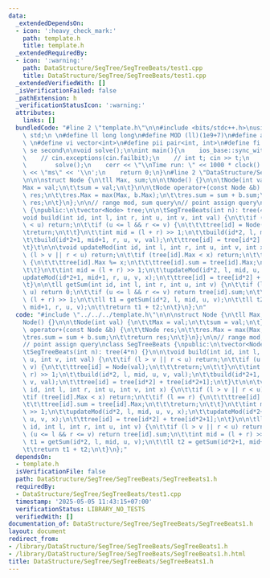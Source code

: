 ```yaml
---
data:
  _extendedDependsOn:
  - icon: ':heavy_check_mark:'
    path: template.h
    title: template.h
  _extendedRequiredBy:
  - icon: ':warning:'
    path: DataStructure/SegTree/SegTreeBeats/test1.cpp
    title: DataStructure/SegTree/SegTreeBeats/test1.cpp
  _extendedVerifiedWith: []
  _isVerificationFailed: false
  _pathExtension: h
  _verificationStatusIcon: ':warning:'
  attributes:
    links: []
  bundledCode: "#line 2 \"template.h\"\n\n#include <bits/stdc++.h>\nusing namespace\
    \ std;\n \n#define ll long long\n#define MOD (ll)(1e9+7)\n#define all(x) (x).begin(),(x).end()\n\
    \ \n#define vi vector<int>\n#define pii pair<int, int>\n#define fi first\n#define\
    \ se second\n\nvoid solve();\n\nint main(){\n    ios_base::sync_with_stdio(false);cin.tie(NULL);\n\
    \    // cin.exceptions(cin.failbit);\n    // int t; cin >> t;\n    // while(t--)\n\
    \        solve();\n    cerr << \"\\nTime run: \" << 1000 * clock() / CLOCKS_PER_SEC\
    \ << \"ms\" << '\\n';\n    return 0;\n}\n#line 2 \"DataStructure/SegTree/SegTreeBeats/SegTreeBeats1.h\"\
    \n\n\nstruct Node {\n\tll Max, sum;\n\n\tNode() {}\n\n\tNode(int val) {\n\t\t\
    Max = val;\n\t\tsum = val;\n\t}\n\n\tNode operator+(const Node &b) {\n\t\tNode\
    \ res;\n\t\tres.Max = max(Max, b.Max);\n\t\tres.sum = sum + b.sum;\n\t\treturn\
    \ res;\n\t}\n};\n\n// range mod, sum query\n// point assign query\nclass SegTreeBeats\
    \ {\npublic:\n\tvector<Node> tree;\n\n\tSegTreeBeats(int n): tree(4*n) {}\n\n\t\
    void build(int id, int l, int r, int u, int v, int val) {\n\t\tif (l > v || r\
    \ < u) return;\n\t\tif (u <= l && r <= v) {\n\t\t\ttree[id] = Node(val);\n\t\t\
    \treturn;\n\t\t}\n\t\tint mid = (l + r) >> 1;\n\t\tbuild(id*2, l, mid, u, v, val);\n\
    \t\tbuild(id*2+1, mid+1, r, u, v, val);\n\t\ttree[id] = tree[id*2] + tree[id*2+1];\n\
    \t}\t\n\n\tvoid updateMod(int id, int l, int r, int u, int v, int x) {\n\t\tif\
    \ (l > v || r < u) return;\n\t\tif (tree[id].Max < x) return;\n\t\tif (l == r)\
    \ {\n\t\t\ttree[id].Max %= x;\n\t\t\ttree[id].sum = tree[id].Max;\n\t\t\treturn;\n\
    \t\t}\n\t\tint mid = (l + r) >> 1;\n\t\tupdateMod(id*2, l, mid, u, v, x);\n\t\t\
    updateMod(id*2+1, mid+1, r, u, v, x);\n\t\ttree[id] = tree[id*2] + tree[id*2+1];\n\
    \t}\n\n\tll getSum(int id, int l, int r, int u, int v) {\n\t\tif (l > v || r <\
    \ u) return 0;\n\t\tif (u <= l && r <= v) return tree[id].sum;\n\t\tint mid =\
    \ (l + r) >> 1;\n\t\tll t1 = getSum(id*2, l, mid, u, v);\n\t\tll t2 = getSum(id*2+1,\
    \ mid+1, r, u, v);\n\t\treturn t1 + t2;\n\t}\n};\n"
  code: "#include \"../../../template.h\"\n\n\nstruct Node {\n\tll Max, sum;\n\n\t\
    Node() {}\n\n\tNode(int val) {\n\t\tMax = val;\n\t\tsum = val;\n\t}\n\n\tNode\
    \ operator+(const Node &b) {\n\t\tNode res;\n\t\tres.Max = max(Max, b.Max);\n\t\
    \tres.sum = sum + b.sum;\n\t\treturn res;\n\t}\n};\n\n// range mod, sum query\n\
    // point assign query\nclass SegTreeBeats {\npublic:\n\tvector<Node> tree;\n\n\
    \tSegTreeBeats(int n): tree(4*n) {}\n\n\tvoid build(int id, int l, int r, int\
    \ u, int v, int val) {\n\t\tif (l > v || r < u) return;\n\t\tif (u <= l && r <=\
    \ v) {\n\t\t\ttree[id] = Node(val);\n\t\t\treturn;\n\t\t}\n\t\tint mid = (l +\
    \ r) >> 1;\n\t\tbuild(id*2, l, mid, u, v, val);\n\t\tbuild(id*2+1, mid+1, r, u,\
    \ v, val);\n\t\ttree[id] = tree[id*2] + tree[id*2+1];\n\t}\t\n\n\tvoid updateMod(int\
    \ id, int l, int r, int u, int v, int x) {\n\t\tif (l > v || r < u) return;\n\t\
    \tif (tree[id].Max < x) return;\n\t\tif (l == r) {\n\t\t\ttree[id].Max %= x;\n\
    \t\t\ttree[id].sum = tree[id].Max;\n\t\t\treturn;\n\t\t}\n\t\tint mid = (l + r)\
    \ >> 1;\n\t\tupdateMod(id*2, l, mid, u, v, x);\n\t\tupdateMod(id*2+1, mid+1, r,\
    \ u, v, x);\n\t\ttree[id] = tree[id*2] + tree[id*2+1];\n\t}\n\n\tll getSum(int\
    \ id, int l, int r, int u, int v) {\n\t\tif (l > v || r < u) return 0;\n\t\tif\
    \ (u <= l && r <= v) return tree[id].sum;\n\t\tint mid = (l + r) >> 1;\n\t\tll\
    \ t1 = getSum(id*2, l, mid, u, v);\n\t\tll t2 = getSum(id*2+1, mid+1, r, u, v);\n\
    \t\treturn t1 + t2;\n\t}\n};"
  dependsOn:
  - template.h
  isVerificationFile: false
  path: DataStructure/SegTree/SegTreeBeats/SegTreeBeats1.h
  requiredBy:
  - DataStructure/SegTree/SegTreeBeats/test1.cpp
  timestamp: '2025-05-05 11:43:15+07:00'
  verificationStatus: LIBRARY_NO_TESTS
  verifiedWith: []
documentation_of: DataStructure/SegTree/SegTreeBeats/SegTreeBeats1.h
layout: document
redirect_from:
- /library/DataStructure/SegTree/SegTreeBeats/SegTreeBeats1.h
- /library/DataStructure/SegTree/SegTreeBeats/SegTreeBeats1.h.html
title: DataStructure/SegTree/SegTreeBeats/SegTreeBeats1.h
---
```

